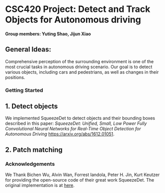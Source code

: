 # CSC420 Project: Detect and Track Objects for Autonomous driving
#### Group members: Yuting Shao, Jijun Xiao  
## General Ideas:
Comprehensive perception of the surrounding environment is one of the most crucial tasks in autonomous driving scenario. Our goal is to detect various objects, including cars and pedestrians, as well as changes in their positions.

### Getting Started

## 1. Detect objects
We implemented SqueezeDet to detect objects and their bounding boxes described in this paper: *SqueezeDet: Unified, Small, Low Power Fully Convolutional Neural Networks for Real-Time Object Detection for Autonomous Driving* https://arxiv.org/abs/1612.01051. 

## 2. Patch matching


### Acknowledgements
We Thank Bichen Wu, Alvin Wan, Forrest Iandola, Peter H. Jin, Kurt Keutzer for providing the open-source code of their great work SqueezeDet. The original implementation is at [here](https://github.com/BichenWuUCB/squeezeDet).
